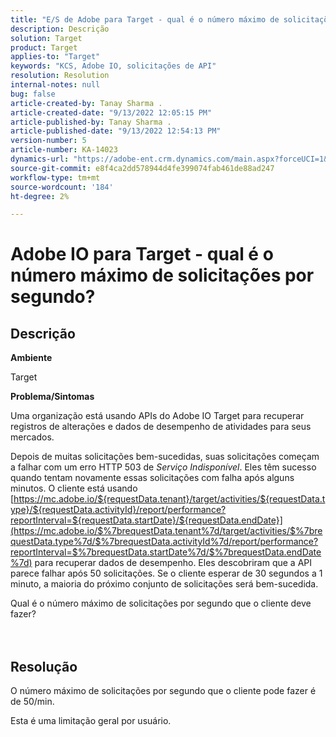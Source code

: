 ```yaml
---
title: "E/S de Adobe para Target - qual é o número máximo de solicitações por segundo?"
description: Descrição
solution: Target
product: Target
applies-to: "Target"
keywords: "KCS, Adobe IO, solicitações de API"
resolution: Resolution
internal-notes: null
bug: false
article-created-by: Tanay Sharma .
article-created-date: "9/13/2022 12:05:15 PM"
article-published-by: Tanay Sharma .
article-published-date: "9/13/2022 12:54:13 PM"
version-number: 5
article-number: KA-14023
dynamics-url: "https://adobe-ent.crm.dynamics.com/main.aspx?forceUCI=1&pagetype=entityrecord&etn=knowledgearticle&id=b391cf4d-5c33-ed11-9db1-002248086735"
source-git-commit: e8f4ca2dd578944d4fe399074fab461de88ad247
workflow-type: tm+mt
source-wordcount: '184'
ht-degree: 2%

---
```


# Adobe IO para Target - qual é o número máximo de solicitações por segundo?

## Descrição


<b>Ambiente</b>

Target



<b>Problema/Sintomas</b>

Uma organização está usando APIs do Adobe IO Target para recuperar registros de alterações e dados de desempenho de atividades para seus mercados.

Depois de muitas solicitações bem-sucedidas, suas solicitações começam a falhar com um erro HTTP 503 de *Serviço Indisponível*. Eles têm sucesso quando tentam novamente essas solicitações com falha após alguns minutos. O cliente está usando [https://mc.adobe.io/${requestData.tenant}/target/activities/${requestData.type}/${requestData.activityId}/report/performance?reportInterval=${requestData.startDate}/${requestData.endDate}](https://mc.adobe.io/$%7brequestData.tenant%7d/target/activities/$%7brequestData.type%7d/$%7brequestData.activityId%7d/report/performance?reportInterval=$%7brequestData.startDate%7d/$%7brequestData.endDate%7d) para recuperar dados de desempenho. Eles descobriram que a API parece falhar após 50 solicitações. Se o cliente esperar de 30 segundos a 1 minuto, a maioria do próximo conjunto de solicitações será bem-sucedida.



Qual é o número máximo de solicitações por segundo que o cliente deve fazer?
<br><br> <br>

## Resolução


O número máximo de solicitações por segundo que o cliente pode fazer é de 50/min.

Esta é uma limitação geral por usuário.
